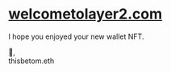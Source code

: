 # [welcometolayer2.com](https://www.welcometolayer2.com/)

I hope you enjoyed your new wallet NFT. 

💙,<br>
thisbetom.eth
